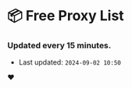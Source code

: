 # :package: Free Proxy List
### Updated every 15 minutes.

- Last updated: `2024-09-02 10:50`

:heart:
